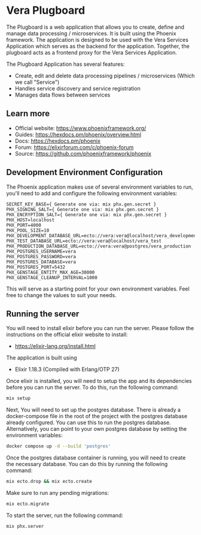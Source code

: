 # Vera Plugboard

The Plugboard is a web application that allows you to create, define and manage data processing / microservices. It is built using the Phoenix framework. The application is designed to be used with the Vera Services Application which serves as the backend for the application. Together, the plugboard acts as a frontend proxy for the Vera Services Application.

The Plugboard Application has several features:
* Create, edit and delete data processing pipelines / microservices (Which we call "Service")
* Handles service discovery and service registration
* Manages data flows between services

## Learn more

  * Official website: https://www.phoenixframework.org/
  * Guides: https://hexdocs.pm/phoenix/overview.html
  * Docs: https://hexdocs.pm/phoenix
  * Forum: https://elixirforum.com/c/phoenix-forum
  * Source: https://github.com/phoenixframework/phoenix

## Development Environment Configuration
The Phoenix application makes use of several environment variables to run, you'll need to add and configure the following environment variables:

```env
SECRET_KEY_BASE={ Generate one via: mix phx.gen.secret }
PHX_SIGNING_SALT={ Generate one via: mix phx.gen.secret }
PHX_ENCRYPTION_SALT={ Generate one via: mix phx.gen.secret }
PHX_HOST=localhost
PHX_PORT=4000
PHX_POOL_SIZE=10
PHX_DEVELOPMENT_DATABASE_URL=ecto://vera:vera@localhost/vera_development
PHX_TEST_DATABASE_URL=ecto://vera:vera@localhost/vera_test
PHX_PRODUCTION_DATABASE_URL=ecto://vera:vera@postgres/vera_production
PHX_POSTGRES_USERNAME=vera
PHX_POSTGRES_PASSWORD=vera
PHX_POSTGRES_DATABASE=vera
PHX_POSTGRES_PORT=5432
PHX_GENSTAGE_ENTITY_MAX_AGE=30000
PHX_GENSTAGE_CLEANUP_INTERVAL=1000
```
This will serve as a starting point for your own environment variables. Feel free to change the values to suit your needs.

## Running the server

You will need to install elixir before you can run the server. Please follow the instructions on the official elixir
website to install:

* https://elixir-lang.org/install.html

The application is built using
* Elixir 1.18.3 (Compiled with Erlang/OTP 27)

Once elixir is installed, you will need to setup the app and its dependencies before you can run the server. To do this, run the following command:

```bash
mix setup
```

Next, You will need to set up the postgres database. There is already a docker-compose file in the root of the project with the postgres database already configured. You can use this to run the postgres database. Alternatively, you can point to your own postgres database by setting the environment variables:

```bash
docker compose up -d --build 'postgres'
```

Once the postgres database container is running, you will need to create the necessary database. You can do this by running the following command:

```bash
mix ecto.drop && mix ecto.create
```

Make sure to run any pending migrations:

```bash
mix ecto.migrate
```

To start the server, run the following command:

```bash
mix phx.server
```
